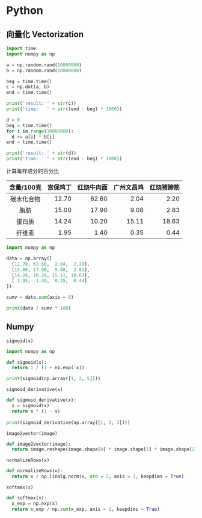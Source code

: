 # Python

## 向量化 Vectorization
```python
import time
import numpy as np

a = np.random.rand(10000000)
b = np.random.rand(10000000)

beg = time.time()
c = np.dot(a, b)
end = time.time()

print('result: ' + str(c))
print('time:   ' + str((end - beg) * 1000))

d = 0
beg = time.time()
for i in range(10000000):
  d += a[i] * b[i]
end = time.time()

print('result: ' + str(d))
print('time:   ' + str((end - beg) * 1000))
```

计算每样成分的百分比

| 含量/100克 | 宫保鸡丁 | 红烧牛肉面 | 广州文昌鸡 | 红烧猪蹄筋 |
|:---------:|--------:|---------:|---------:|----------:|
| 碳水化合物  | 12.70   |     62.60|      2.04|       2.20|
| 脂肪       | 15.00   |     17.90|      9.08|       2.83|
| 蛋白质     |  14.24  |     10.20|     15.11|      18.63|
| 纤维素     |   1.95  |      1.40|      0.35|       0.44|

```python
import numpy as np

data = np.array([
  [12.70, 62.60,  2.04,  2.20],
  [15.00, 17.90,  9.08,  2.83],
  [14.24, 10.20, 15.11, 18.63],
  [ 1.95,  1.40,  0.35,  0.44]
])

sumv = data.sum(axis = 0)

print(data / sumv * 100)
```

## Numpy
`sigmoid(x)`
```python
import numpy as np

def sigmoid(x):
  return 1 / (1 + np.exp(-x))

print(sigmoid(np.array([1, 2, 5])))
```
`sigmoid_derivative(x)`
```python
def sigmoid_derivative(x):
  s = sigmoid(x)
  return s * (1 - s)
  
print(sigmoid_derivative(np.array([1, 2, 3])))
```
`image2vector(image)`
```python
def image2vector(image):
  return image.reshape(image.shape[0] * image.shape[1] * image.shape[2], 1)
```
`normalizeRows(x)`
```python
def normalizeRows(x):
  return x / np.linalg.norm(x, ord = 2, axis = 1, keepdims = True)
```
`softmax(x)`
```python
def softmax(x):
  x_exp = np.exp(x)
  return x_exp / np.sum(x_exp, axis = 1, keepdims = True)
```
